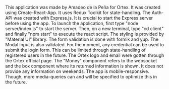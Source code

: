 This application was made by Amadeo de la Peña for Ortex. It was created using Create-React-App. It uses Redux Toolkit for state-handling. The Auth-API was created with Express.js. It is crucial to start the Express server before using the app. To launch the application, first type "node server/index.js" to start the server. Then, on a new terminal, type "cd client" and finally "npm start" to execute the react script. The styling is provided by "Material UI" library. The form validation is done with formik and yup. The Modal input is also validated. For the moment, any credential can be used to submit the login form. This can be limited through state-handling of registered users in the future. The Ortex logo and email were gotten through the Ortex official page. The "Money" component refers to the websocket and the box component where its returned information is shown. It does not provide any information on weekends. The app is mobile-responsive. Though, more media-queries can and will be specified to optimize this in the future.
